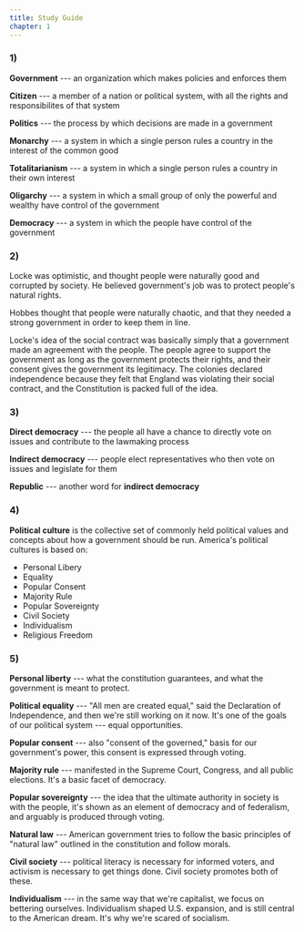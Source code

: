 ```yaml
---
title: Study Guide
chapter: 1
---
```


### 1)
**Government** --- an organization which makes policies and enforces them

**Citizen** --- a member of a nation or political system, with all the rights and responsibilites of that system

**Politics** --- the process by which decisions are made in a government

**Monarchy** --- a system in which a single person rules a country in the interest of the common good

**Totalitarianism** --- a system in which a single person rules a country in their own interest

**Oligarchy** --- a system in which a small group of only the powerful and wealthy have control of the government

**Democracy** --- a system in which the people have control of the government

### 2)
Locke was optimistic, and thought people were naturally good and corrupted by society. He believed government's job was to protect people's natural rights. 

Hobbes thought that people were naturally chaotic, and that they needed a strong government in order to keep them in line.

Locke's idea of the social contract was basically simply that a government made an agreement with the people. The people agree to support the government as long as the government protects their rights, and their consent gives the government its legitimacy.
The colonies declared independence because they felt that England was violating their social contract, and the Constitution is packed full of the idea.

### 3)
**Direct democracy** --- the people all have a chance to directly vote on issues and contribute to the lawmaking process

**Indirect democracy** --- people elect representatives who then vote on issues and legislate for them

**Republic** --- another word for **indirect democracy**

### 4)
**Political culture** is the collective set of commonly held political values and concepts about how a government should be run.
America's political cultures is based on:

- Personal Libery
- Equality
- Popular Consent
- Majority Rule
- Popular Sovereignty
- Civil Society
- Individualism
- Religious Freedom

### 5)
**Personal liberty** --- what the constitution guarantees, and what the government is meant to protect.

**Political equality** --- "All men are created equal," said the Declaration of Independence, and then we're still working on it now. It's one of the goals of our political system --- equal opportunities.

**Popular consent** --- also "consent of the governed," basis for our government's power, this consent is expressed through voting.

**Majority rule** --- manifested in the Supreme Court, Congress, and all public elections. It's a basic facet of democracy.

**Popular sovereignty** --- the idea that the ultimate authority in society is with the people, it's shown as an element of democracy and of federalism, and arguably is produced through voting.

**Natural law** --- American government tries to follow the basic principles of "natural law" outlined in the constitution and follow morals.

**Civil society** --- political literacy is necessary for informed voters, and activism is necessary to get things done. Civil society promotes both of these.

**Individualism** --- in the same way that we're capitalist, we focus on bettering ourselves. Individualism shaped U.S. expansion, and is still central to the American dream. It's why we're scared of socialism.
